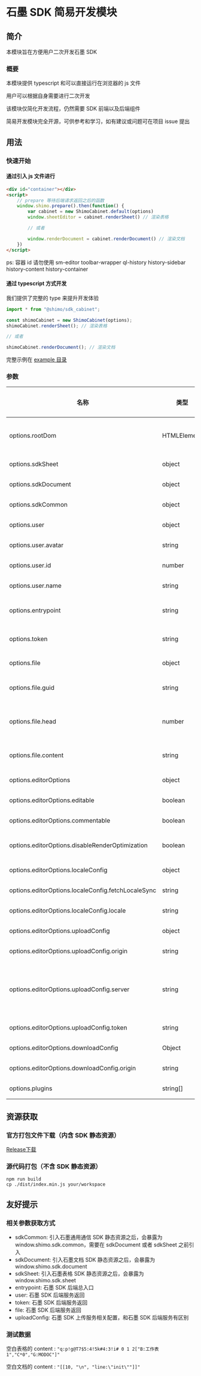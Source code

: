 # 石墨 SDK 简易开发模块 


## 简介
本模块旨在方便用户二次开发石墨 SDK

### 概要
本模块提供 typescript 和可以直接运行在浏览器的 js 文件

用户可以根据自身需要进行二次开发

该模块仅简化开发流程，仍然需要 SDK 前端以及后端组件

简易开发模块完全开源，可供参考和学习，如有建议或问题可在项目 issue 提出

## 用法

### 快速开始

#### 通过引入 js 文件进行
```html
<div id="container"></div>
<script>
    // prepare 等待后端请求返回之后的函数
    window.shimo.prepare().then(function() {
        var cabinet = new ShimoCabinet.default(options)
        window.sheetEditor = cabinet.renderSheet() // 渲染表格

        // 或者

        window.renderDocument = cabinet.renderDocument() // 渲染文档
    })
</script>
```

ps: 容器 id 请勿使用 sm-editor toolbar-wrapper ql-history history-sidebar history-content history-container

#### 通过 typescript 方式开发
我们提供了完整的 type 来提升开发体验

```js
import * from "@shimo/sdk_cabinet";

const shimoCabinet = new ShimoCabinet(options);
shimoCabinet.renderSheet(); // 渲染表格

// 或者

shimoCabinet.renderDocument(); // 渲染文档
```

完整示例在 [example 目录 ](https://github.com/shimohq/sdk-cabinet/tree/develop/example)

### **参数**

| 名称               | 类型      | 默认值  | 描述             |
| ------------------ | --------- | ------- | ---------------- |
| options.rootDom | HTMLElement | 必选 | 石墨表格渲染所需的根 DOM |
| options.sdkSheet | object | 无 | 石墨表格 SDK 组件 |
| options.sdkDocument | object | 无 | 石墨文档 SDK 组件 |
| options.sdkCommon | object | 必选 | 石墨公共通信组件 |
| options.user | object | 必选 | 用户信息 |
| options.user.avatar | string | 必选 | 用户头像地址 |
| options.user.id | number | 必选 | 用户 ID |
| options.user.name | string | 必选 | 用户名 |
| options.entrypoint | string | 必选 | 石墨 SDK 后端入口地址 |
| options.token | string | 必选 | 石墨 SDK 后端鉴权 token |
| options.file | object | 必选 | 文件信息 |
| options.file.guid | string | 必选 | 石墨文件系统唯一标识信息 |
| options.file.head | number | 必选 | 石墨文件系统文件当前版本信息 |
| options.file.content | string | 必选 | 石墨文件系统文件内容 |
| options.editorOptions | object | 必选 | 编辑器基本配置 |
| options.editorOptions.editable | boolean | true | 设置是否可以编辑 |
| options.editorOptions.commentable | boolean | true | 设置是否可以评论 |
| options.editorOptions.disableRenderOptimization | boolean | true | 设置是否禁用表格渲染优化 |
| options.editorOptions.localeConfig | object | 可选 | 国际化相关 |
| options.editorOptions.localeConfig.fetchLocaleSync | string | 必选 | 获取翻译的路径 |
| options.editorOptions.localeConfig.locale | string | zh-CN | 设置当前语言 |
| options.editorOptions.uploadConfig | object | 可选 | 上传配置 |
| options.editorOptions.uploadConfig.origin | string | 必选 | 上传服务的地址 |
| options.editorOptions.uploadConfig.server |	string | 必选 |	存储服务类型, 公有云：'oss', 私有云：'aws' |
| options.editorOptions.uploadConfig.token | string	| 必选	| 上传服务鉴权秘钥 |
| options.editorOptions.downloadConfig | Object |	可选 |	下载图片配置 |
| options.editorOptions.downloadConfig.origin | string | 必选 | 下载服务的地址 |
| options.plugins | string[] | [] | 开启插件列表 |

## 资源获取

### 官方打包文件下载（内含 SDK 静态资源）
[Release下载](https://github.com/shimohq/sdk-cabinet/releases/latest)

### 源代码打包（不含 SDK 静态资源）
```shell
npm run build
cp ./dist/index.min.js your/workspace
```

## 友好提示

### 相关参数获取方式
 * sdkCommon: 引入石墨通用通信 SDK 静态资源之后，会暴露为 window.shimo.sdk.common，需要在 sdkDocument 或者 sdkSheet 之前引入
 * sdkDocument: 引入石墨文档 SDK 静态资源之后，会暴露为 window.shimo.sdk.document
 * sdkSheet: 引入石墨表格 SDK 静态资源之后，会暴露为 window.shimo.sdk.sheet
 * entrypoint: 石墨 SDK 后端总入口
 * user: 石墨 SDK 后端服务返回
 * token: 石墨 SDK 后端服务返回
 * file: 石墨 SDK 后端服务返回
 * uploadConfig: 石墨 SDK 上传服务相关配置，和石墨 SDK 后端服务有区别


 ### 测试数据
 空白表格的 content :
 ```"q:p!g@T7$5:4!5k#4:3!i# 0 1 2["B:工作表1","C*0","G:MODOC"]"```

 空白文档的 content :
 ```"[[10, "\n", "line:\"init\""]]"```